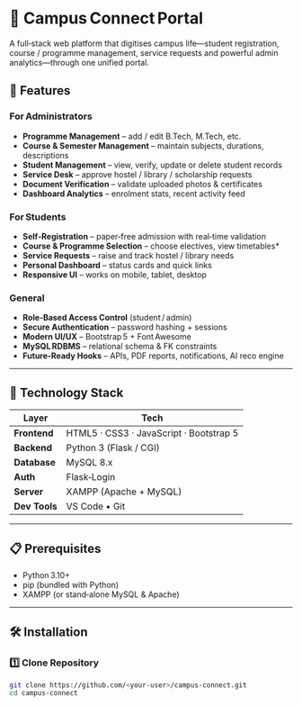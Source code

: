 # 🏫 Campus Connect Portal

A full‑stack web platform that digitises campus life—student registration, course / programme management, service requests and powerful admin analytics—through one unified portal.


## 🌟 Features

### For Administrators
- **Programme Management** – add / edit B.Tech, M.Tech, etc.  
- **Course & Semester Management** – maintain subjects, durations, descriptions  
- **Student Management** – view, verify, update or delete student records  
- **Service Desk** – approve hostel / library / scholarship requests  
- **Document Verification** – validate uploaded photos & certificates  
- **Dashboard Analytics** – enrolment stats, recent activity feed  

### For Students
- **Self‑Registration** – paper‑free admission with real‑time validation  
- **Course & Programme Selection** – choose electives, view timetables*  
- **Service Requests** – raise and track hostel / library needs  
- **Personal Dashboard** – status cards and quick links  
- **Responsive UI** – works on mobile, tablet, desktop  

### General
- **Role‑Based Access Control** (student / admin)  
- **Secure Authentication** – password hashing + sessions  
- **Modern UI/UX** – Bootstrap 5 + Font Awesome  
- **MySQL RDBMS** – relational schema & FK constraints  
- **Future‑Ready Hooks** – APIs, PDF reports, notifications, AI reco engine  

---

## 🚀 Technology Stack

| Layer      | Tech                                                |
|------------|-----------------------------------------------------|
| **Frontend** | HTML5 · CSS3 · JavaScript · Bootstrap 5            |
| **Backend**  | Python 3 (Flask / CGI)                             |
| **Database** | MySQL 8.x                                          |
| **Auth**     | Flask‑Login                                        |
| **Server**   | XAMPP (Apache + MySQL)                             |
| **Dev Tools**| VS Code • Git                                      |

---

## 📋 Prerequisites
* Python 3.10+  
* pip (bundled with Python)  
* XAMPP (or stand‑alone MySQL & Apache)  

---

## 🛠️ Installation

### 1️⃣ Clone Repository
```bash
git clone https://github.com/<your‑user>/campus‑connect.git
cd campus‑connect

